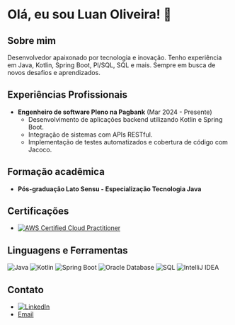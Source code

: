 # Olá, eu sou Luan Oliveira! 👋

## Sobre mim
Desenvolvedor apaixonado por tecnologia e inovação. Tenho experiência em Java, Kotlin, Spring Boot, Pl/SQL, SQL e mais. Sempre em busca de novos desafios e aprendizados.

## Experiências Profissionais
- **Engenheiro de software Pleno na Pagbank** (Mar 2024 - Presente)
  - Desenvolvimento de aplicações backend utilizando Kotlin e Spring Boot.
  - Integração de sistemas com APIs RESTful.
  - Implementação de testes automatizados e cobertura de código com Jacoco.

 ## Formação acadêmica
 - **Pós-graduação Lato Sensu - Especialização Tecnologia Java**

## Certificações
- [![AWS Certified Cloud Practitioner](https://img.shields.io/badge/AWS%20Certified-Cloud%20Practitioner-FF9900?style=for-the-badge&logo=amazon-aws&logoColor=white)](https://www.credly.com/badges/14c0c370-8963-4184-9c80-c9460ace7ab9/linked_in_profile)

## Linguagens e Ferramentas
![Java](https://img.shields.io/badge/Java-007396?style=for-the-badge&logo=java&logoColor=white)
![Kotlin](https://img.shields.io/badge/Kotlin-0095D5?style=for-the-badge&logo=kotlin&logoColor=white)
![Spring Boot](https://img.shields.io/badge/Spring%20Boot-6DB33F?style=for-the-badge&logo=spring-boot&logoColor=white)
![Oracle Database](https://img.shields.io/badge/Oracle%20Database-F80000?style=for-the-badge&logo=oracle&logoColor=white)
![SQL](https://img.shields.io/badge/SQL-4479A1?style=for-the-badge&logo=postgresql&logoColor=white)
![IntelliJ IDEA](https://img.shields.io/badge/IntelliJ%20IDEA-000000?style=for-the-badge&logo=intellij-idea&logoColor=white)

## Contato
- [![LinkedIn](https://img.shields.io/badge/LinkedIn-0077B5?style=for-the-badge&logo=linkedin&logoColor=white)](https://www.linkedin.com/in/luanhroliveira)
- [Email](mailto:luanhroliveira@gmail.com)

